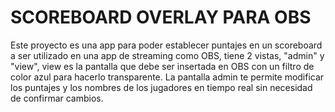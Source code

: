 # SCOREBOARD OVERLAY PARA OBS

Este proyecto es una app para poder establecer puntajes en un scoreboard a ser utilizado en una app de streaming como OBS, tiene 2 vistas, "admin" y "view", view es la pantalla que debe ser insertada en OBS con un filtro de color azul para hacerlo transparente. La pantalla admin te permite modificar los puntajes y los nombres de los jugadores en tiempo real sin necesidad de confirmar cambios.
